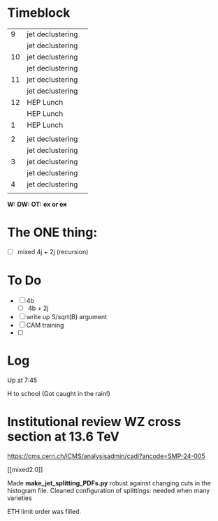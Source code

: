 # Timeblock

|     |                  |     |
| --- | ---------------- | --- |
| 9   | jet declustering |     |
|     | jet declustering |     |
| 10  | jet declustering |     |
|     | jet declustering |     |
| 11  | jet declustering |     |
|     | jet declustering |     |
| 12  | HEP Lunch        |     |
|     | HEP Lunch        |     |
| 1   | HEP Lunch        |     |
|     |                  |     |
| 2   | jet declustering |     |
|     | jet declustering |     |
| 3   | jet declustering |     |
|     | jet declustering |     |
| 4   | jet declustering |     |
|     |                  |     |

**W:**
**DW:**
**OT:**
**ex or ~~ex~~**

# The ONE thing: 
- [ ] mixed 4j + 2j (recursion)


# To Do
- [ ] 4b
	 - [ ] 4b + 2j
- [ ] write up S/sqrt(B) argument
- [ ] CAM training
- [ ] 


# Log
 
Up at 7:45

H to school (Got caught in the rain!)

# Institutional review WZ cross section at 13.6 TeV
https://cms.cern.ch/iCMS/analysisadmin/cadi?ancode=SMP-24-005

[[mixed2.0]]

Made **make_jet_splitting_PDFs.py** robust against changing cuts in the histogram file.
Cleaned configuration of splittings: needed when many varieties

ETH limit order was filled. 
